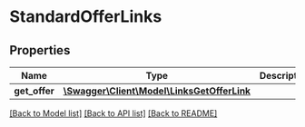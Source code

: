 # StandardOfferLinks

## Properties
Name | Type | Description | Notes
------------ | ------------- | ------------- | -------------
**get_offer** | [**\Swagger\Client\Model\LinksGetOfferLink**](LinksGetOfferLink.md) |  | [optional] 

[[Back to Model list]](../README.md#documentation-for-models) [[Back to API list]](../README.md#documentation-for-api-endpoints) [[Back to README]](../README.md)


